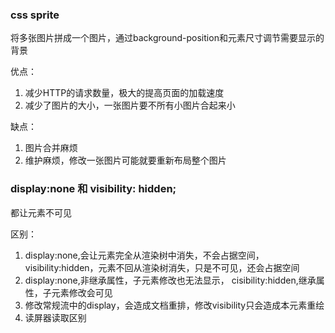### css sprite

将多张图片拼成一个图片，通过background-position和元素尺寸调节需要显示的背景

优点：
1. 减少HTTP的请求数量，极大的提高页面的加载速度
2. 减少了图片的大小，一张图片要不所有小图片合起来小

缺点：
1. 图片合并麻烦
2. 维护麻烦，修改一张图片可能就要重新布局整个图片

### display:none 和 visibility: hidden;

都让元素不可见

区别：

1. display:none,会让元素完全从渲染树中消失，不会占据空间，visibility:hidden，元素不回从渲染树消失，只是不可见，还会占据空间
2. display:none,非继承属性，子元素修改也无法显示， cisibility:hidden,继承属性，子元素修改会可见
3. 修改常规流中的display，会造成文档重排，修改visibility只会造成本元素重绘
4. 读屏器读取区别

